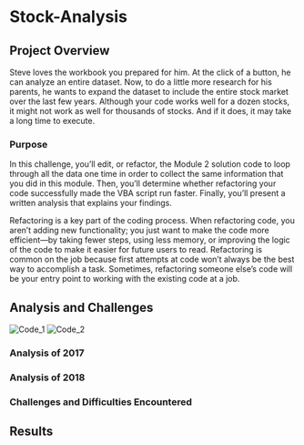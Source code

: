# Stock-Analysis
## Project Overview
Steve loves the workbook you prepared for him. At the click of a button, he can analyze an entire dataset. Now, to do a little more research for his parents, he wants to expand the dataset to include the entire stock market over the last few years. Although your code works well for a dozen stocks, it might not work as well for thousands of stocks. And if it does, it may take a long time to execute.

### Purpose
In this challenge, you’ll edit, or refactor, the Module 2 solution code to loop through all the data one time in order to collect the same information that you did in this module. Then, you’ll determine whether refactoring your code successfully made the VBA script run faster. Finally, you’ll present a written analysis that explains your findings.

Refactoring is a key part of the coding process. When refactoring code, you aren’t adding new functionality; you just want to make the code more efficient—by taking fewer steps, using less memory, or improving the logic of the code to make it easier for future users to read. Refactoring is common on the job because first attempts at code won’t always be the best way to accomplish a task. Sometimes, refactoring someone else’s code will be your entry point to working with the existing code at a job.


## Analysis and Challenges
![Code_1](https://user-images.githubusercontent.com/79609464/160476941-31fbdf6c-5c58-4165-a031-a9077fe0d463.png)
![Code_2](https://user-images.githubusercontent.com/79609464/160476952-2b173985-23a8-4b5d-8a32-82add60b9059.png)



### Analysis of 2017



### Analysis of 2018



### Challenges and Difficulties Encountered



## Results
